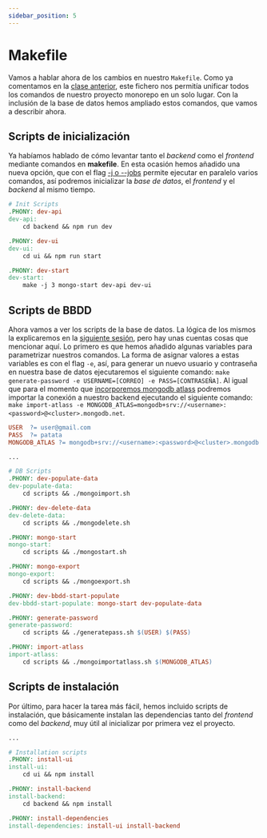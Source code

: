 ```yaml
---
sidebar_position: 5
---
```


# Makefile

Vamos a hablar ahora de los cambios en nuestro `Makefile`. Como ya comentamos en la [clase anterior](../backend/makefile), este fichero nos permitía unificar todos los comandos de nuestro proyecto monorepo en un solo lugar. Con la inclusión de la base de datos hemos ampliado estos comandos, que vamos a describir ahora.

## Scripts de inicialización

Ya habíamos hablado de cómo levantar tanto el *backend* como el *frontend* mediante comandos en **makefile**. En esta ocasión hemos añadido una nueva opción, que con el flag [-j o --jobs](https://www.gnu.org/software/make/manual/html_node/Parallel.html) permite ejecutar en paralelo varios comandos, así podremos inicializar la *base de datos*, el *frontend* y el *backend* al mismo tiempo.

```makefile title="Init Scripts"
# Init Scripts
.PHONY: dev-api
dev-api:
    cd backend && npm run dev

.PHONY: dev-ui
dev-ui:
    cd ui && npm run start

.PHONY: dev-start
dev-start: 
    make -j 3 mongo-start dev-api dev-ui
```

## Scripts de BBDD

Ahora vamos a ver los scripts de la base de datos. La lógica de los mismos la explicaremos en la [siguiente sesión](./scripts), pero hay unas cuentas cosas que mencionar aquí. Lo primero es que hemos añadido algunas variables para parametrizar nuestros comandos. La forma de asignar valores a estas variables es con el flag `-e`, así, para generar un nuevo usuario y contraseña en nuestra base de datos ejecutaremos el siguiente comando: `make generate-password -e USERNAME=[CORREO] -e PASS=[CONTRASEÑA]`. Al igual que para el momento que [incorporemos mongodb atlass](../deployment/backendbbdd#atlas) podremos importar la conexión a nuestro backend ejecutando el siguiente comando: `make import-atlass -e MONGODB_ATLAS=mongodb+srv://<username>:<password>@<cluster>.mongodb.net`.

```makefile title="DB Scripts"
USER  ?= user@gmail.com
PASS  ?= patata
MONGODB_ATLAS ?= mongodb+srv://<username>:<password>@<cluster>.mongodb.net

...

# DB Scripts
.PHONY: dev-populate-data
dev-populate-data:
    cd scripts && ./mongoimport.sh

.PHONY: dev-delete-data
dev-delete-data:
    cd scripts && ./mongodelete.sh

.PHONY: mongo-start
mongo-start:
    cd scripts && ./mongostart.sh

.PHONY: mongo-export
mongo-export:
    cd scripts && ./mongoexport.sh

.PHONY: dev-bbdd-start-populate
dev-bbdd-start-populate: mongo-start dev-populate-data

.PHONY: generate-password
generate-password:
    cd scripts && ./generatepass.sh $(USER) $(PASS)

.PHONY: import-atlass
import-atlass:
    cd scripts && ./mongoimportatlass.sh $(MONGODB_ATLAS)
```

## Scripts de instalación

Por último, para hacer la tarea más fácil, hemos incluido scripts de instalación, que básicamente instalan las dependencias tanto del *frontend* como del *backend*, muy útil al inicializar por primera vez el proyecto.

```makefile title="Installation Scripts"
...

# Installation scripts
.PHONY: install-ui
install-ui:
    cd ui && npm install

.PHONY: install-backend
install-backend:
    cd backend && npm install

.PHONY: install-dependencies
install-dependencies: install-ui install-backend
```
